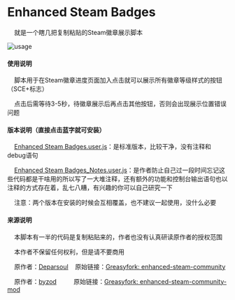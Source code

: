 # Enhanced Steam Badges
&nbsp;&nbsp;&nbsp;&nbsp;就是一个瞎几把复制粘贴的Steam徽章展示脚本

![usage](https://user-images.githubusercontent.com/45200086/209783115-8d20314e-d8c5-4f5e-a6d6-8321714f711e.gif)


#### 使用说明

&nbsp;&nbsp;&nbsp;&nbsp;脚本用于在Steam徽章进度页面加入点击就可以展示所有徽章等级样式的按钮（SCE+标志）

&nbsp;&nbsp;&nbsp;&nbsp;点击后需等待3-5秒，待徽章展示后再点击其他按钮，否则会出现展示位置错误问题


#### 版本说明（直接点击蓝字就可安装）
&nbsp;&nbsp;&nbsp;&nbsp;[Enhanced Steam Badges.user.js](https://github.com/PMisRIGHT/Enhanced-Steam-Badges/raw/main/Enhanced%20Steam%20Badges.user.js)：是标准版本，比较干净，没有注释和debug语句

&nbsp;&nbsp;&nbsp;&nbsp;[Enhanced Steam Badges_Notes.user.js](https://github.com/PMisRIGHT/Enhanced-Steam-Badges/raw/main/Enhanced%20Steam%20Badges_Notes.user.js)：是作者防止自己过一段时间忘记这些代码都是干啥用的所以写了一大堆注释，还有额外的功能和控制台输出语句也以注释的方式存在着，乱七八糟，有兴趣的你可以自己研究一下

&nbsp;&nbsp;&nbsp;&nbsp;注意：两个版本在安装的时候会互相覆盖，也不建议一起使用，没什么必要


#### 来源说明
&nbsp;&nbsp;&nbsp;&nbsp;本脚本有一半的代码是复制粘贴来的，作者也没有认真研读原作者的授权范围

&nbsp;&nbsp;&nbsp;&nbsp;本作者不保留任何权利，但是请不要商用

&nbsp;&nbsp;&nbsp;&nbsp;原作者：[Deparsoul](https://greasyfork.org/zh-CN/users/726-deparsoul)&nbsp;&nbsp;&nbsp;&nbsp;原始链接：[Greasyfork: enhanced-steam-community](https://greasyfork.org/scripts/954-enhanced-steam-community)

&nbsp;&nbsp;&nbsp;&nbsp;原作者：[byzod](https://greasyfork.org/zh-CN/users/75960-byzod)&nbsp;&nbsp;&nbsp;&nbsp;&nbsp;&nbsp;&nbsp;&nbsp;&nbsp;&nbsp;原始链接：[Greasyfork: enhanced-steam-community-mod](https://greasyfork.org/zh-CN/scripts/30480-enhanced-steam-community-mod)

